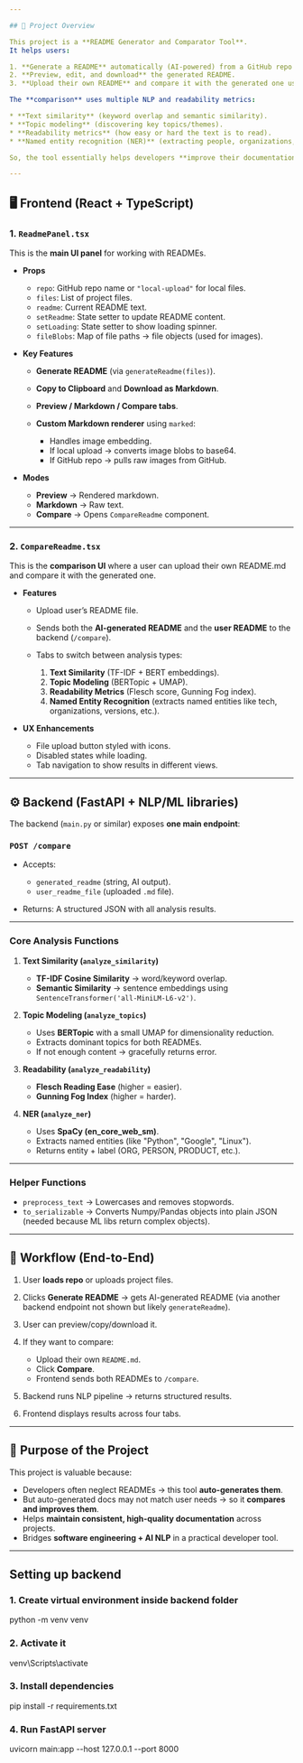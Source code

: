```yaml
---

## 🚀 Project Overview

This project is a **README Generator and Comparator Tool**.
It helps users:

1. **Generate a README** automatically (AI-powered) from a GitHub repo or local files.
2. **Preview, edit, and download** the generated README.
3. **Upload their own README** and compare it with the generated one using AI-driven analysis.

The **comparison** uses multiple NLP and readability metrics:

* **Text similarity** (keyword overlap and semantic similarity).
* **Topic modeling** (discovering key topics/themes).
* **Readability metrics** (how easy or hard the text is to read).
* **Named entity recognition (NER)** (extracting people, organizations, tech names, etc.).

So, the tool essentially helps developers **improve their documentation quality** using AI.

---
```


## 🖥️ Frontend (React + TypeScript)

### **1. `ReadmePanel.tsx`**

This is the **main UI panel** for working with READMEs.

* **Props**

  * `repo`: GitHub repo name or `"local-upload"` for local files.
  * `files`: List of project files.
  * `readme`: Current README text.
  * `setReadme`: State setter to update README content.
  * `setLoading`: State setter to show loading spinner.
  * `fileBlobs`: Map of file paths → file objects (used for images).

* **Key Features**

  * **Generate README** (via `generateReadme(files)`).
  * **Copy to Clipboard** and **Download as Markdown**.
  * **Preview / Markdown / Compare tabs**.
  * **Custom Markdown renderer** using `marked`:

    * Handles image embedding.
    * If local upload → converts image blobs to base64.
    * If GitHub repo → pulls raw images from GitHub.

* **Modes**

  * **Preview** → Rendered markdown.
  * **Markdown** → Raw text.
  * **Compare** → Opens `CompareReadme` component.

---

### **2. `CompareReadme.tsx`**

This is the **comparison UI** where a user can upload their own README.md and compare it with the generated one.

* **Features**

  * Upload user’s README file.
  * Sends both the **AI-generated README** and the **user README** to the backend (`/compare`).
  * Tabs to switch between analysis types:

    1. **Text Similarity** (TF-IDF + BERT embeddings).
    2. **Topic Modeling** (BERTopic + UMAP).
    3. **Readability Metrics** (Flesch score, Gunning Fog index).
    4. **Named Entity Recognition** (extracts named entities like tech, organizations, versions, etc.).

* **UX Enhancements**

  * File upload button styled with icons.
  * Disabled states while loading.
  * Tab navigation to show results in different views.

---

## ⚙️ Backend (FastAPI + NLP/ML libraries)

The backend (`main.py` or similar) exposes **one main endpoint**:

### **`POST /compare`**

* Accepts:

  * `generated_readme` (string, AI output).
  * `user_readme_file` (uploaded `.md` file).
* Returns:
  A structured JSON with all analysis results.

---

### **Core Analysis Functions**

1. **Text Similarity (`analyze_similarity`)**

   * **TF-IDF Cosine Similarity** → word/keyword overlap.
   * **Semantic Similarity** → sentence embeddings using `SentenceTransformer('all-MiniLM-L6-v2')`.

2. **Topic Modeling (`analyze_topics`)**

   * Uses **BERTopic** with a small UMAP for dimensionality reduction.
   * Extracts dominant topics for both READMEs.
   * If not enough content → gracefully returns error.

3. **Readability (`analyze_readability`)**

   * **Flesch Reading Ease** (higher = easier).
   * **Gunning Fog Index** (higher = harder).

4. **NER (`analyze_ner`)**

   * Uses **SpaCy (en\_core\_web\_sm)**.
   * Extracts named entities (like "Python", "Google", "Linux").
   * Returns entity + label (ORG, PERSON, PRODUCT, etc.).

---

### **Helper Functions**

* `preprocess_text` → Lowercases and removes stopwords.
* `to_serializable` → Converts Numpy/Pandas objects into plain JSON (needed because ML libs return complex objects).

---

## 🔗 Workflow (End-to-End)

1. User **loads repo** or uploads project files.
2. Clicks **Generate README** → gets AI-generated README (via another backend endpoint not shown but likely `generateReadme`).
3. User can preview/copy/download it.
4. If they want to compare:

   * Upload their own `README.md`.
   * Click **Compare**.
   * Frontend sends both READMEs to `/compare`.
5. Backend runs NLP pipeline → returns structured results.
6. Frontend displays results across four tabs.

---

## 🎯 Purpose of the Project

This project is valuable because:

* Developers often neglect READMEs → this tool **auto-generates them**.
* But auto-generated docs may not match user needs → so it **compares and improves them**.
* Helps **maintain consistent, high-quality documentation** across projects.
* Bridges **software engineering + AI NLP** in a practical developer tool.

---

## Setting up backend
### 1. Create virtual environment inside backend folder
python -m venv venv

### 2. Activate it
venv\Scripts\activate

### 3. Install dependencies
pip install -r requirements.txt

### 4. Run FastAPI server
uvicorn main:app --host 127.0.0.1 --port 8000